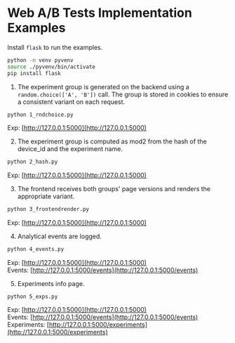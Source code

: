 # Web A/B Tests Implementation Examples

Install `flask` to run the examples.

```bash
python -m venv pyvenv
source ./pyvenv/bin/activate
pip install flask
```

1) The experiment group is generated on the backend using a `random.choice(['A', 'B'])` call.
The group is stored in cookies to ensure a consistent variant on each request.

```bash
python 1_rndchoice.py
```
Exp: [http://127.0.0.1:5000](http://127.0.0.1:5000)

2) The experiment group is computed as mod2 from the hash of
the device_id and the experiment name. 

```bash
python 2_hash.py
```
Exp: [http://127.0.0.1:5000](http://127.0.0.1:5000)

3) The frontend receives both groups' page versions and renders the appropriate variant.

```bash
python 3_frontendrender.py
```
Exp: [http://127.0.0.1:5000](http://127.0.0.1:5000)

4) Analytical events are logged.

```bash
python 4_events.py
```
Exp: [http://127.0.0.1:5000](http://127.0.0.1:5000)  
Events: [http://127.0.0.1:5000/events](http://127.0.0.1:5000/events)

5) Experiments info page.

```
python 5_exps.py
```
Exp: [http://127.0.0.1:5000](http://127.0.0.1:5000)  
Events: [http://127.0.0.1:5000/events](http://127.0.0.1:5000/events)  
Experiments: [http://127.0.0.1:5000/experiments](http://127.0.0.1:5000/experiments)  
